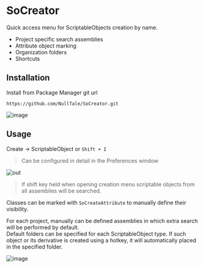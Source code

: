 # SoCreator
Quick access menu for ScriptableObjects creation by name.

- Project specific search assemblies
- Attribute object marking
- Organization folders
- Shortcuts

## Installation
Install from Package Manager git url 
```
https://github.com/NullTale/SoCreator.git
```

![image](https://user-images.githubusercontent.com/1497430/181345613-b81a77c6-c449-4b19-ab1e-88b1ef06f6fc.png)

## Usage

Create -> ScriptableObject or `Shift + I`<br>
> Can be configured in detail in the Preferences window

![out](https://user-images.githubusercontent.com/1497430/191845515-311216d0-57c3-4294-8b69-0bf226fab911.gif)

> If shift key held when opening creation menu scriptable objects from all assemblies will be searched.<br>

Classes can be marked with `SoCreateAttribute` to manually define their visibility.

For each project, manually can be defined assemblies in which extra search will be performed by default.<br>
Default folders can be specified for each ScriptableObject type. If such object or its derivative is created using a hotkey, it will automatically placed in the specified folder.

![image](https://cdn.discordapp.com/attachments/934699103462494220/1081210636089970728/SoC.png)
